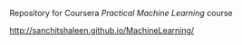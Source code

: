 Repository for Coursera _Practical Machine Learning_ course

http://sanchitshaleen.github.io/MachineLearning/